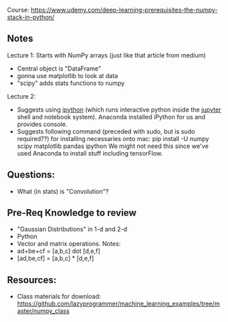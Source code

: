 Course: https://www.udemy.com/deep-learning-prerequisites-the-numpy-stack-in-python/

Notes
--------
Lecture 1: Starts with NumPy arrays (just like that article from medium)

* Central object is "DataFrame"
* gonna use matplotlib to look at data
* "scipy" adds stats functions to numpy

Lecture 2: 
* Suggests using [ipython](https://ipython.org/) (which runs interactive python inside the [jupyter](https://jupyter.org/) shell and notebook system). Anaconda installed iPython for us and provides console.
* Suggests following command (preceded with sudo, but is sudo required??) for installing necessaries onto mac:
pip install -U numpy scipy matplotlib pandas ipython
We might not need this since we've used Anaconda to install stuff including tensorFlow.


Questions: 
--------
* What (in stats) is "Convolution"?


Pre-Req Knowledge to review
-------
* "Gaussian Distributions" in 1-d and 2-d
* Python
* Vector and matrix operations. 
Notes: 
* ad+be+cf = [a,b,c] dot [d,e,f]
* [ad,be,cf] = [a,b,c] * [d,e,f]


Resources:
--------
* Class materials for download: https://github.com/lazyprogrammer/machine_learning_examples/tree/master/numpy_class
